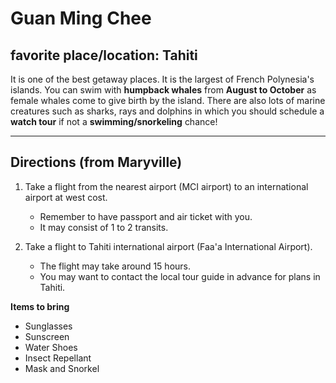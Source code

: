 # Guan Ming Chee

## favorite place/location: Tahiti
It is one of the best getaway places. It is the largest of French Polynesia's islands. You can swim with **humpback whales** from **August to October** as female whales come to give birth by the island. There are also lots of marine creatures such as sharks, rays and dolphins in which you should schedule a **watch tour** if not a **swimming/snorkeling** chance!

---

## Directions (from Maryville)
1. Take a flight from the nearest airport (MCI airport) to an international airport at west cost.
    - Remember to have passport and air ticket with you. 
    - It may consist of 1 to 2 transits.

2. Take a flight to Tahiti international airport (Faa'a International Airport).
    - The flight may take around 15 hours. 
    - You may want to contact the local tour guide in advance for plans in Tahiti.

**Items to bring**
* Sunglasses
* Sunscreen
* Water Shoes
* Insect Repellant
* Mask and Snorkel